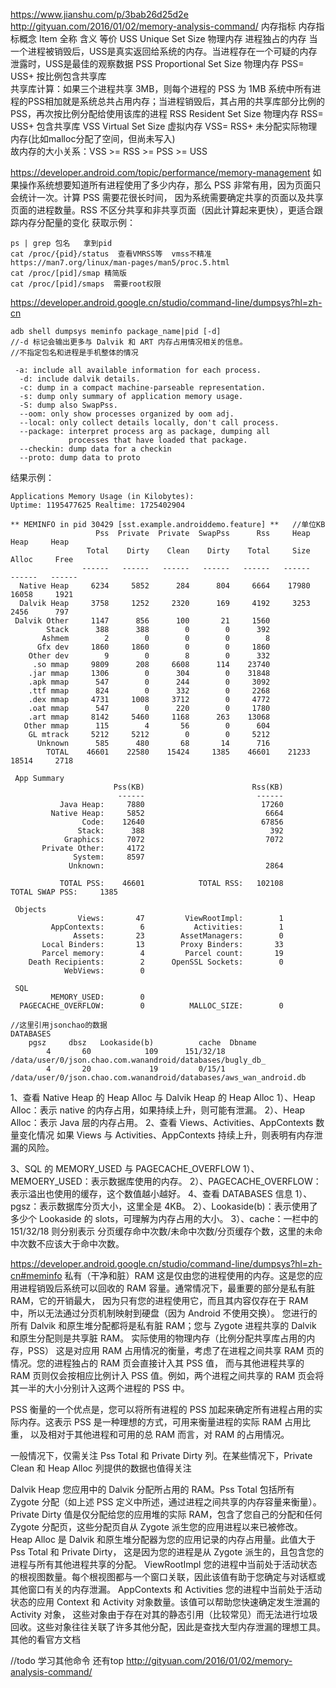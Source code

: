 https://www.jianshu.com/p/3bab26d25d2e
http://gityuan.com/2016/01/02/memory-analysis-command/
内存指标
内存指标概念
Item	全称	                 含义	    等价
USS	Unique Set Size	         物理内存	进程独占的内存   当一个进程被销毁后，USS是真实返回给系统的内存。当进程存在一个可疑的内存泄露时，USS是最佳的观察数据
PSS	Proportional Set Size	 物理内存	PSS= USS+ 按比例包含共享库   
                             共享库计算：如果三个进程共享 3MB，则每个进程的 PSS 为 1MB 
                             系统中所有进程的PSS相加就是系统总共占用内存；当进程销毁后，其占用的共享库部分比例的PSS，再次按比例分配给使用该库的进程
RSS	Resident Set Size	     物理内存	RSS= USS+ 包含共享库
VSS	Virtual Set Size	     虚拟内存	VSS= RSS+ 未分配实际物理内存(比如malloc分配了空间，但尚未写入)  
故内存的大小关系：VSS >= RSS >= PSS >= USS

https://developer.android.com/topic/performance/memory-management
如果操作系统想要知道所有进程使用了多少内存，那么 PSS 非常有用，因为页面只会统计一次。计算 PSS 需要花很长时间，
因为系统需要确定共享的页面以及共享页面的进程数量。RSS 不区分共享和非共享页面（因此计算起来更快），更适合跟踪内存分配量的变化
获取示例：
```
ps | grep 包名   拿到pid
cat /proc/{pid}/status  查看VMRSS等  vmss不精准 https://man7.org/linux/man-pages/man5/proc.5.html
cat /proc/[pid]/smap 精简版
cat /proc/[pid]/smaps  需要root权限
```


https://developer.android.google.cn/studio/command-line/dumpsys?hl=zh-cn
```
adb shell dumpsys meminfo package_name|pid [-d]
//-d 标记会输出更多与 Dalvik 和 ART 内存占用情况相关的信息。
//不指定包名和进程是手机整体的情况

 -a: include all available information for each process.   
  -d: include dalvik details.
  -c: dump in a compact machine-parseable representation.   
  -s: dump only summary of application memory usage.        
  -S: dump also SwapPss.
  --oom: only show processes organized by oom adj.
  --local: only collect details locally, don't call process.
  --package: interpret process arg as package, dumping all  
             processes that have loaded that package.       
  --checkin: dump data for a checkin
  --proto: dump data to proto
```
结果示例：
```
Applications Memory Usage (in Kilobytes):
Uptime: 1195477625 Realtime: 1725402904

** MEMINFO in pid 30429 [sst.example.androiddemo.feature] **   //单位KB
                   Pss  Private  Private  SwapPss      Rss     Heap     Heap     Heap
                 Total    Dirty    Clean    Dirty    Total     Size    Alloc     Free
                ------   ------   ------   ------   ------   ------   ------   ------
  Native Heap     6234     5852      284      804     6664    17980    16058     1921
  Dalvik Heap     3758     1252     2320      169     4192     3253     2456      797
 Dalvik Other     1147      856      100       21     1560                           
        Stack      388      388        0        0      392                           
       Ashmem        2        0        0        0        8                           
      Gfx dev     1860     1860        0        0     1860                           
    Other dev        9        0        8        0      332                           
     .so mmap     9809      208     6608      114    23740                           
    .jar mmap     1306        0      304        0    31848                           
    .apk mmap      547        0      244        0     3092                           
    .ttf mmap      824        0      332        0     2268                           
    .dex mmap     4731     1008     3712        0     4772                           
    .oat mmap      547        0      220        0     1780                           
    .art mmap     8142     5460     1168      263    13068                           
   Other mmap      115        4       56        0      604                           
    GL mtrack     5212     5212        0        0     5212                           
      Unknown      585      480       68       14      716                           
        TOTAL    46601    22580    15424     1385    46601    21233    18514     2718
 
 App Summary
                       Pss(KB)                        Rss(KB)
                        ------                         ------
           Java Heap:     7880                          17260
         Native Heap:     5852                           6664
                Code:    12640                          67856
               Stack:      388                            392
            Graphics:     7072                           7072
       Private Other:     4172
              System:     8597
             Unknown:                                    2864
 
           TOTAL PSS:    46601            TOTAL RSS:   102108       TOTAL SWAP PSS:     1385
 
 Objects
               Views:       47         ViewRootImpl:        1
         AppContexts:        6           Activities:        1
              Assets:       23        AssetManagers:        0
       Local Binders:       13        Proxy Binders:       33
       Parcel memory:        4         Parcel count:       19
    Death Recipients:        2      OpenSSL Sockets:        0
            WebViews:        0
 
 SQL
         MEMORY_USED:        0
  PAGECACHE_OVERFLOW:        0          MALLOC_SIZE:        0

//这里引用jsonchao的数据  
DATABASES
    pgsz     dbsz   Lookaside(b)          cache  Dbname
        4       60            109      151/32/18  /data/user/0/json.chao.com.wanandroid/databases/bugly_db_
        4       20             19         0/15/1  /data/user/0/json.chao.com.wanandroid/databases/aws_wan_android.db
```
1、查看 Native Heap 的 Heap Alloc 与 Dalvik Heap 的 Heap Alloc
  1）、Heap Alloc：表示 native 的内存占用，如果持续上升，则可能有泄漏。
  2）、Heap Alloc：表示 Java 层的内存占用。
2、查看 Views、Activities、AppContexts 数量变化情况
   如果 Views 与 Activities、AppContexts 持续上升，则表明有内存泄漏的风险。

3、SQL 的 MEMORY_USED 与 PAGECACHE_OVERFLOW
    1）、MEMOERY_USED：表示数据库使用的内存。
    2）、PAGECACHE_OVERFLOW：表示溢出也使用的缓存，这个数值越小越好。
4、查看 DATABASES 信息
    1）、pgsz：表示数据库分页大小，这里全是 4KB。
    2）、Lookaside(b)：表示使用了多少个 Lookaside 的 slots，可理解为内存占用的大小。
    3）、cache：一栏中的 151/32/18 则分别表示 分页缓存命中次数/未命中次数/分页缓存个数，这里的未命中次数不应该大于命中次数。

https://developer.android.google.cn/studio/command-line/dumpsys?hl=zh-cn#meminfo
私有（干净和脏）RAM
这是仅由您的进程使用的内存。这是您的应用进程销毁后系统可以回收的 RAM 容量。通常情况下，最重要的部分是私有脏 RAM，它的开销最大，
   因为只有您的进程使用它，而且其内容仅存在于 RAM 中，所以无法通过分页机制映射到硬盘（因为 Android 不使用交换）。
   您进行的所有 Dalvik 和原生堆分配都将是私有脏 RAM；您与 Zygote 进程共享的 Dalvik 和原生分配则是共享脏 RAM。
实际使用的物理内存（比例分配共享库占用的内存，PSS）
  这是对应用 RAM 占用情况的衡量，考虑了在进程之间共享 RAM 页的情况。您的进程独占的 RAM 页会直接计入其 PSS 值，
  而与其他进程共享的 RAM 页则仅会按相应比例计入 PSS 值。例如，两个进程之间共享的 RAM 页会将其一半的大小分别计入这两个进程的 PSS 中。

PSS 衡量的一个优点是，您可以将所有进程的 PSS 加起来确定所有进程占用的实际内存。这表示 PSS 是一种理想的方式，可用来衡量进程的实际 RAM 占用比重，
  以及相对于其他进程和可用的总 RAM 而言，对 RAM 的占用情况。

一般情况下，仅需关注 Pss Total 和 Private Dirty 列。在某些情况下，Private Clean 和 Heap Alloc 列提供的数据也值得关注

Dalvik Heap
您应用中的 Dalvik 分配所占用的 RAM。Pss Total 包括所有 Zygote 分配（如上述 PSS 定义中所述，通过进程之间共享的内存容量来衡量）。
  Private Dirty 值是仅分配给您的应用堆的实际 RAM，包含了您自己的分配和任何 Zygote 分配页，这些分配页自从 Zygote 派生您的应用进程以来已被修改。
Heap Alloc 是 Dalvik 和原生堆分配器为您的应用记录的内存占用量。此值大于 Pss Total 和 Private Dirty，
  这是因为您的进程是从 Zygote 派生的，且包含您的进程与所有其他进程共享的分配。
ViewRootImpl
  您的进程中当前处于活动状态的根视图数量。每个根视图都与一个窗口关联，因此该值有助于您确定与对话框或其他窗口有关的内存泄漏。
AppContexts 和 Activities
您的进程中当前处于活动状态的应用 Context 和 Activity 对象数量。该值可以帮助您快速确定发生泄漏的 Activity 对象，
   这些对象由于存在对其的静态引用（比较常见）而无法进行垃圾回收。这些对象往往关联了许多其他分配，因此是查找大型内存泄漏的理想工具。
其他的看官方文档


//todo 学习其他命令    还有top
http://gityuan.com/2016/01/02/memory-analysis-command/
